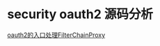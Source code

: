 security oauth2 源码分析
=================
[oauth2的入口处理FilterChainProxy](https://github.com/zhangdberic/doc/blob/master/springcloud/oauth2/FilterChainProxy.md)
